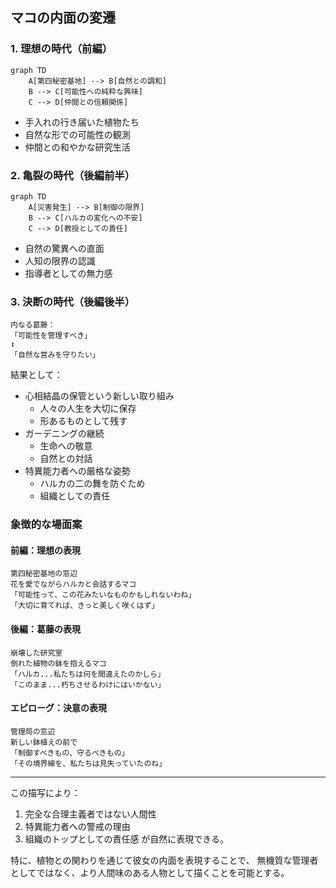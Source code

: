 ## マコの内面の変遷

### 1. 理想の時代（前編）
```mermaid
graph TD
    A[第四秘密基地] --> B[自然との調和]
    B --> C[可能性への純粋な興味]
    C --> D[仲間との信頼関係]
```

- 手入れの行き届いた植物たち
- 自然な形での可能性の観測
- 仲間との和やかな研究生活

### 2. 亀裂の時代（後編前半）
```mermaid
graph TD
    A[災害発生] --> B[制御の限界]
    B --> C[ハルカの変化への不安]
    C --> D[教授としての責任]
```

- 自然の驚異への直面
- 人知の限界の認識
- 指導者としての無力感

### 3. 決断の時代（後編後半）
```
内なる葛藤：
「可能性を管理すべき」
↕
「自然な営みを守りたい」
```

結果として：
- 心相結晶の保管という新しい取り組み
  - 人々の人生を大切に保存
  - 形あるものとして残す
- ガーデニングの継続
  - 生命への敬意
  - 自然との対話
- 特異能力者への厳格な姿勢
  - ハルカの二の舞を防ぐため
  - 組織としての責任

### 象徴的な場面案

#### 前編：理想の表現
```
第四秘密基地の窓辺
花を愛でながらハルカと会話するマコ
「可能性って、この花みたいなものかもしれないわね」
「大切に育てれば、きっと美しく咲くはず」
```

#### 後編：葛藤の表現
```
崩壊した研究室
倒れた植物の鉢を抱えるマコ
「ハルカ...私たちは何を間違えたのかしら」
「このまま...朽ちさせるわけにはいかない」
```

#### エピローグ：決意の表現
```
管理局の窓辺
新しい鉢植えの前で
「制御すべきもの、守るべきもの」
「その境界線を、私たちは見失っていたのね」
```

---
この描写により：
1. 完全な合理主義者ではない人間性
2. 特異能力者への警戒の理由
3. 組織のトップとしての責任感
が自然に表現できる。

特に、植物との関わりを通じて彼女の内面を表現することで、
無機質な管理者としてではなく、より人間味のある人物として描くことを可能とする。